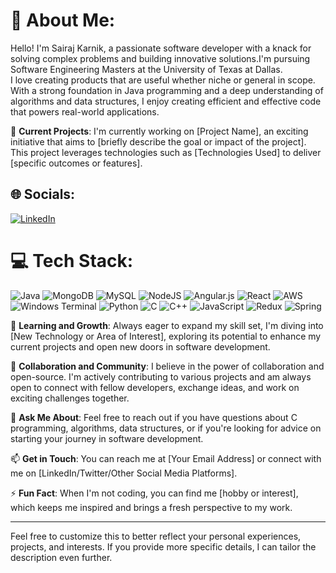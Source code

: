 # 💫 About Me:
Hello! I'm Sairaj Karnik, a passionate software developer with a knack for solving complex problems and building innovative solutions.I'm pursuing Software Engineering Masters at the University of Texas at Dallas.<br>I love creating products that are useful whether niche or general in scope. With a strong foundation in Java programming and a deep understanding of algorithms and data structures, I enjoy creating efficient and effective code that powers real-world applications.

🔭 **Current Projects**: I'm currently working on [Project Name], an exciting initiative that aims to [briefly describe the goal or impact of the project]. This project leverages technologies such as [Technologies Used] to deliver [specific outcomes or features].


## 🌐 Socials:
[![LinkedIn](https://img.shields.io/badge/LinkedIn-%230077B5.svg?logo=linkedin&logoColor=white)](https://linkedin.com/in/sairajkarnik) 

# 💻 Tech Stack:
![Java](https://img.shields.io/badge/java-%23ED8B00.svg?style=for-the-badge&logo=openjdk&logoColor=white) ![MongoDB](https://img.shields.io/badge/MongoDB-%234ea94b.svg?style=for-the-badge&logo=mongodb&logoColor=white) ![MySQL](https://img.shields.io/badge/mysql-4479A1.svg?style=for-the-badge&logo=mysql&logoColor=white) ![NodeJS](https://img.shields.io/badge/node.js-6DA55F?style=for-the-badge&logo=node.js&logoColor=white) ![Angular.js](https://img.shields.io/badge/angular.js-%23E23237.svg?style=for-the-badge&logo=angularjs&logoColor=white) ![React](https://img.shields.io/badge/react-%2320232a.svg?style=for-the-badge&logo=react&logoColor=%2361DAFB) ![AWS](https://img.shields.io/badge/AWS-%23FF9900.svg?style=for-the-badge&logo=amazon-aws&logoColor=white) ![Windows Terminal](https://img.shields.io/badge/Windows%20Terminal-%234D4D4D.svg?style=for-the-badge&logo=windows-terminal&logoColor=white) ![Python](https://img.shields.io/badge/python-3670A0?style=for-the-badge&logo=python&logoColor=ffdd54) ![C](https://img.shields.io/badge/c-%2300599C.svg?style=for-the-badge&logo=c&logoColor=white) ![C++](https://img.shields.io/badge/c++-%2300599C.svg?style=for-the-badge&logo=c%2B%2B&logoColor=white) ![JavaScript](https://img.shields.io/badge/javascript-%23323330.svg?style=for-the-badge&logo=javascript&logoColor=%23F7DF1E) ![Redux](https://img.shields.io/badge/redux-%23593d88.svg?style=for-the-badge&logo=redux&logoColor=white) ![Spring](https://img.shields.io/badge/spring-%236DB33F.svg?style=for-the-badge&logo=spring&logoColor=white)

🌱 **Learning and Growth**: Always eager to expand my skill set, I'm diving into [New Technology or Area of Interest], exploring its potential to enhance my current projects and open new doors in software development.

👯 **Collaboration and Community**: I believe in the power of collaboration and open-source. I'm actively contributing to various projects and am always open to connect with fellow developers, exchange ideas, and work on exciting challenges together.

💬 **Ask Me About**: Feel free to reach out if you have questions about C programming, algorithms, data structures, or if you're looking for advice on starting your journey in software development.

📫 **Get in Touch**: You can reach me at [Your Email Address] or connect with me on [LinkedIn/Twitter/Other Social Media Platforms].

⚡ **Fun Fact**: When I'm not coding, you can find me [hobby or interest], which keeps me inspired and brings a fresh perspective to my work.

---

Feel free to customize this to better reflect your personal experiences, projects, and interests. If you provide more specific details, I can tailor the description even further.
